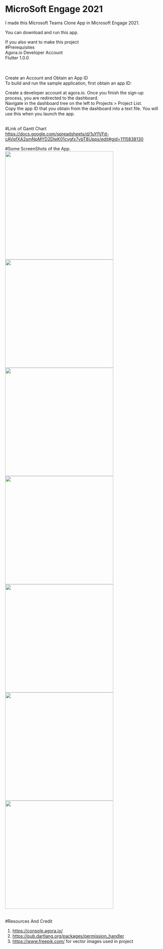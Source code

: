 # MicroSoft Engage 2021

I made this Microsoft Teams Clone App in Microsoft Engage 2021.

You can download and run this app. <br/>

If you also want to make this project  <br/>
#Prerequisites  <br/>
Agora.io Developer Account  <br/>
Flutter 1.0.0  <br/>  <br/>  <br/>

Create an Account and Obtain an App ID  <br/>
To build and run the sample application, first obtain an app ID:  <br/>

Create a developer account at agora.io. Once you finish the sign-up process, you are redirected to the dashboard.  <br/>
Navigate in the dashboard tree on the left to Projects > Project List.  <br/>
Copy the app ID that you obtain from the dashboard into a text file. You will use this when you launch the app.  <br/> <br/>

#Link of Gantt Chart<br/>
https://docs.google.com/spreadsheets/d/1uYfVFd-cAVqfXA2smNpMYD2DIeK01cvgfx7vbT8Upps/edit#gid=1115838130 <br/>




#Some ScreenShots of the App.<br />
<img src="appImage/1.jpg" width="350" />
<img src="appImage/2.jpg" width="350" /><br/>
<img src="appImage/3.jpg" width="350" />
<img src="appImage/4.jpg" width="350" /><br/>
<img src="appImage/5.jpg" width="350" />
<img src="appImage/6.jpg" width="350" /><br/>
<img src="appImage/7.jpg" width="350" /><br/> <br/>


#Resources And Credit<br />
1. https://console.agora.io/<br />
2. https://pub.dartlang.org/packages/permission_handler<br />
3. https://www.freepik.com/ for vector images used in project<br />
